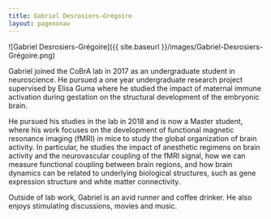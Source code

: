 ```yaml
---
title: Gabriel Desrosiers-Grégoire
layout: pagenonav
---
```

![Gabriel Desrosiers-Grégoire]({{ site.baseurl }}/images/Gabriel-Desrosiers-Grégoire.png)

Gabriel joined the CoBrA lab in 2017 as an undergraduate student in neuroscience. He pursued a one year undergraduate research project supervised by Elisa Guma where he studied the impact of maternal immune activation during gestation on the structural development of the embryonic brain.

He pursued his studies in the lab in 2018 and is now a Master student, where his work focuses on the development of functional magnetic resonance imaging (fMRI) in mice to study the global organization of brain activity. In particular, he studies the impact of anesthetic regimens on brain activity and the neurovascular coupling of the fMRI signal, how we can measure functional coupling between brain regions, and how brain dynamics can be related to underlying biological structures, such as gene expression structure and white matter connectivity.

Outside of lab work, Gabriel is an avid runner and coffee drinker. He also enjoys stimulating discussions, movies and music.

